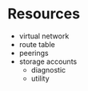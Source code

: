 # Resources

- virtual network
- route table
- peerings
- storage accounts
  - diagnostic
  - utility
